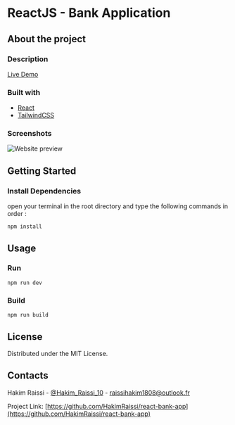 # ReactJS - Bank Application

## About the project

### Description

[Live Demo](https://creative-peony-1f5178.netlify.app/)

### Built with

- [React](https://reactjs.org/)
- [TailwindCSS](https://tailwindcss.com/)

### Screenshots

![Website preview](https://res.cloudinary.com/dard8s66g/image/upload/v1661727393/demos/react-bank-application/Web_capture_28-8-2022_23550_127.0.0.1_nfbyn7.jpg 'Website Preview 01')

## Getting Started

### Install Dependencies

open your terminal in the root directory and type the following commands in order :

```
npm install

```

## Usage

### Run

```
npm run dev

```


### Build

```
npm run build 

```


## License

Distributed under the MIT License.

## Contacts

Hakim Raissi - [@Hakim_Raissi_10](https://twitter.com/Hakim_Raissi_10) - raissihakim1808@outlook.fr

Project Link: [https://github.com/HakimRaissi/react-bank-app](https://github.com/HakimRaissi/react-bank-app)
